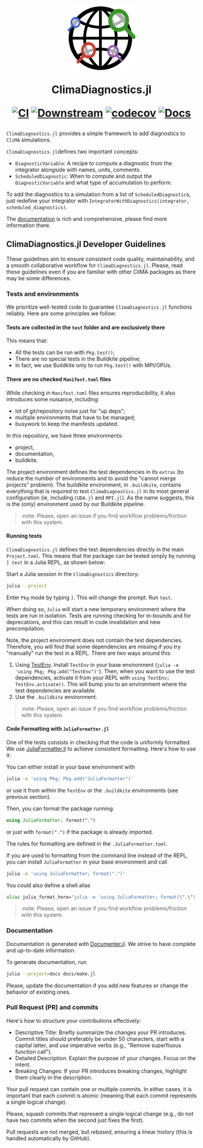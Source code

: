 <h1 align="center">
<picture>
  <source media="(prefers-color-scheme: dark)" srcset="logo-white.svg">
  <source media="(prefers-color-scheme: light)" srcset="logo.svg">
  <img alt="Shows the logo of ClimaDiagnostics, with a globe and magnifying glasses" src="logo.svg" width="180px">
</picture>

ClimaDiagnostics.jl

[![CI](https://github.com/CliMA/ClimaDiagnostics.jl/actions/workflows/CI.yml/badge.svg)](https://github.com/CliMA/ClimaDiagnostics.jl/actions/workflows/CI.yml)
[![Downstream](https://github.com/CliMA/ClimaDiagnostics.jl/actions/workflows/Downstream.yml/badge.svg)](https://github.com/CliMA/ClimaDiagnostics.jl/actions/workflows/Downstream.yml)
[![codecov](https://codecov.io/gh/CliMA/ClimaDiagnostics.jl/graph/badge.svg?token=sbYkr5ydzp)](https://codecov.io/gh/CliMA/ClimaDiagnostics.jl)
[![Docs](https://img.shields.io/badge/docs_are_here-click_me!-blue.svg)](https://clima.github.io/ClimaDiagnostics.jl/dev/)

</h1>

`ClimaDiagnostics.jl` provides a simple framework to add diagnostics to `CliMA`
simulations.

`ClimaDiagnostics.jl`defines two important concepts:
- `DiagnosticVariable`: A recipe to compute a diagnostic from the integrator
  alongside with names, units, comments.
- `ScheduledDiagnostic`: When to compute and output the `DiagnosticVariable` and
  what type of accumulation to perform.

To add the diagnostics to a simulation from a list of `ScheduledDiagnostic`s,
just redefine your integrator with `IntegratorWithDiagnostics(integrator,
scheduled_diagnostics)`.

The [documentation](https://clima.github.io/ClimaDiagnostics.jl/dev/) is rich
and comprehensive, please find more information there.


## ClimaDiagnostics.jl Developer Guidelines

These guidelines aim to ensure consistent code quality, maintainability, and a
smooth collaborative workflow for `ClimaDiagnostics.jl`. Please, read these
guidelines even if you are familiar with other CliMA packages as there may be
some differences.

### Tests and environments

We prioritize well-tested code to guarantee `ClimaDiagnostics.jl` functions
reliably. Here are some principles we follow:

#### Tests are collected in the `test` folder and are exclusively there

This means that:
- All the tests can be run with `Pkg.test()`;
- There are no special tests in the Buildkite pipeline;
- In fact, we use Buildkite only to run `Pkg.test()` with MPI/GPUs.

#### There are no checked `Manifest.toml` files

While checking in `Manifest.toml` files ensures reproducibility, it also
introduces some nuisance, including:
- lot of git/repository noise just for "up deps";
- multiple environments that have to be managed;
- busywork to keep the manifests updated.

In this repository, we have three environments:
- project,
- documentation,
- buildkite.

The project environment defines the test dependencies in its `extras` (to reduce
the number of environments and to avoid the "cannot merge projects" problem).
The buildkite environment, in `.buildkite`, contains everything that is required
to test `ClimaDiagnostics.jl` in its most general configuration (ie, including
`CUDA.jl` and `MPI.jl`). As the name suggests, this is the (only) environment
used by our Buildkite pipeline.

> :note: Please, open an issue if you find workflow problems/friction with this
> system.

#### Running tests

`ClimaDiagnostics.jl` defines the test dependencies directly in the main
`Project.toml`. This means that the package can be tested simply by running `]
test` in a Julia REPL, as shown below:

Start a Julia session in the `ClimaDignostics` directory:
``` sh
julia --project
```
Enter `Pkg` mode by typing `]`. This will change the prompt. Run `test`.

When doing so, `Julia` will start a new temporary environment where the tests
are run in isolation. Tests are running checking for in-bounds and for
deprecations, and this can result in code invalidation and new precompilation.

Note, the project environment does not contain the test dependencies. Therefore,
you will find that some dependencies are missing if you try "manually" run the
test in a REPL. There are two ways around this:
1. Using [TestEnv](https://github.com/JuliaTesting/TestEnv.jl). Install
  `TestEnv` in your base environment (`julia -e 'using Pkg;
  Pkg.add("TestEnv")'`). Then, when you want to use the test dependencies,
  activate it from your REPL with `using TestEnv; TestEnv.activate()`. This will
  bump you to an environment where the test dependencies are available.
2. Use  the `.buildkite` environment.

> :note: Please, open an issue if you find workflow problems/friction with this
> system.

#### Code Formatting with `JuliaFormatter.jl`

One of the tests consists in checking that the code is uniformly formatted. We
use [JuliaFormatter.jl](https://github.com/domluna/JuliaFormatter.jl) to achieve
consistent formatting. Here's how to use it:

You can either install in your base environment with
``` sh
julia -e 'using Pkg; Pkg.add("JuliaFormatter")'
```
or use it from within the `TestEnv` or the `.buildkite` environments (see previous section).

Then, you can format the package running:
``` julia
using JuliaFormatter; format(".")
```
or just with `format(".")` if the package is already imported.

The rules for formatting are defined in the `.JuliaFormatter.toml`.

If you are used to formatting from the command line instead of the REPL, you can
install `JuliaFormatter` in your base environment and call
``` sh
julia -e 'using JuliaFormatter; format(".")'
```
You could also define a shell alias
``` sh
alias julia_format_here="julia -e 'using JuliaFormatter; format(\".\")'"
```

> :note: Please, open an issue if you find workflow problems/friction with this
> system.

### Documentation

Documentation is generated with
[Documenter.jl](https://documenter.juliadocs.org/stable/). We strive to have
complete and up-to-date information.

To generate documentation, run
``` sh
julia --project=docs docs/make.jl
```

Please, update the documentation if you add new features or change the behavior
of existing ones.

### Pull Request (PR) and commits

Here's how to structure your contributions effectively:

- Descriptive Title: Briefly summarize the changes your PR introduces. Commit
  titles should preferably be under 50 characters, start with a capital latter,
  and use imperative verbs (e.g., "Remove superfluous function call").
- Detailed Description: Explain the purpose of your changes. Focus on the
  intent.
- Breaking Changes: If your PR introduces breaking changes, highlight them
  clearly in the description.

Your pull request can contain one or multiple commits. In either cases, it is
important that each commit is atomic (meaning that each commit represents a
single logical change).

Please, squash commits that represent a single logical change (e.g., do not have
two commits when the second just fixes the first).

Pull requests are not merged, but _rebased_, ensuring a linear history (this is
handled automatically by GitHub).
